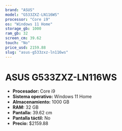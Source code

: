 ```yaml
---
brand: "ASUS"
model: "G533ZXZ-LN116WS"
processor: "Core i9"
os: "Windows 11 Home"
storage_gb: 1000
ram_gb: 32
screen_cm: 39.62
touch: "No"
price_usd: 2159.88
slug: "asus-g533zxz-ln116ws"
---
```


# ASUS G533ZXZ-LN116WS

- **Procesador:** Core i9
- **Sistema operativo:** Windows 11 Home
- **Almacenamiento:** 1000 GB
- **RAM:** 32 GB
- **Pantalla:** 39.62 cm
- **Pantalla táctil:** No
- **Precio:** $2159.88
